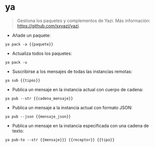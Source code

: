 # ya

> Gestiona los paquetes y complementos de Yazi.
> Más información: <https://github.com/sxyazi/yazi>.

- Añade un paquete:

`ya pack -a {{paquete}}`

- Actualiza todos los paquetes:

`ya pack -u`

- Suscribirse a los mensajes de todas las instancias remotas:

`ya sub {{tipos}}`

- Publica un mensaje en la instancia actual con cuerpo de cadena:

`ya pub --str {{cadena_mensaje}}`

- Publica un mensaje a la instancia actual con formato JSON:

`ya pub --json {{mensaje_json}}`

- Publica un mensaje en la instancia especificada con una cadena de texto:

`ya pub-to --str {{mensaje}}} {{receptor}} {{tipo}}`
